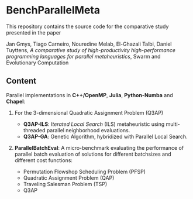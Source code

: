 # BenchParallelMeta

This repository contains the source code for the comparative study presented in the paper

Jan Gmys, Tiago Carneiro, Nouredine Melab, El-Ghazali Talbi, Daniel Tuyttens, *A comparative study of high-productivity high-performance programming languages for parallel metaheuristics*, Swarm and Evolutionary Computation

## Content

Parallel implementations in **C++/OpenMP**, **Julia**, **Python-Numba** and **Chapel**:

1. For the 3-dimensional Quadratic Assignment Problem (Q3AP)

    * **Q3AP-ILS**: *Iterated Local Search* (ILS) metaheuristic using multi-threaded parallel neighborhood evaluations.
    * **Q3AP-GA**: Genetic Algorithm, hybridized with Parallel Local Search.

2. **ParallelBatchEval**: A micro-benchmark evaluating the performance of  parallel batch evaluation of solutions for different batchsizes and different cost functions:

    * Permutation Flowshop Scheduling Problem (PFSP)
    * Quadratic Assignment Problem (QAP)
    * Traveling Salesman Problem (TSP)
    * Q3AP  

